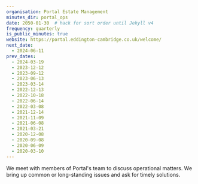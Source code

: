 ```yaml
---
organisation: Portal Estate Management
minutes_dir: portal_ops
date: 2050-01-30  # hack for sort order until Jekyll v4
frequency: quarterly
is_public_minutes: true
website: https://portal.eddington-cambridge.co.uk/welcome/
next_date:
  - 2024-06-11
prev_dates:
  - 2024-03-19
  - 2023-12-12
  - 2023-09-12
  - 2023-06-13
  - 2023-03-14
  - 2022-12-13
  - 2022-10-18
  - 2022-06-14
  - 2022-03-08
  - 2021-12-14
  - 2021-11-09
  - 2021-06-08
  - 2021-03-21
  - 2020-12-08
  - 2020-09-08
  - 2020-06-09
  - 2020-03-10
---
```

We meet with members of Portal's team to discuss operational matters. We bring up common or
long-standing issues and ask for timely solutions.
